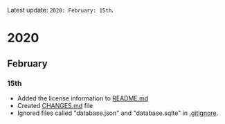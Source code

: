 Latest update: `2020: February: 15th`.
# 2020
## February
### 15th
- Added the license information to [README.md](README.md)
- Created [CHANGES.md](CHANGES.md) file
- Ignored files called "database.json" and "database.sqlte" in [.gitignore](.gitignore).